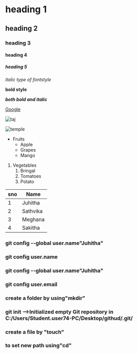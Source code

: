 #  heading 1
## heading 2
### heading 3
#### heading 4
##### heading 5
*italic type of fontstyle*

**bold style**

***both bold and italic***

[Google](https://www.google.com/search?q=google&oq=google&aqs=chrome..69i57.17808j0j1&sourceid=chrome&ie=UTF-8)

![taj](https://c.ndtvimg.com/2021-08/aa8qno6_taj-mahal-night-photo-istock_625x300_20_August_21.jpg)

![temple](https://i.pinimg.com/originals/75/26/8c/75268c626f5b8e83475da8b55dc78e8e.jpg)

* Fruits
    * Apple
    * Grapes
    * Mango

1. Vegetables
      1. Bringal
      2. Tomatoes
      3. Potato

sno|Name
---|----
1|Juhitha
2|Sathvika
3|Meghana
4|Sakitha

### git config --global user.name"Juhitha"
### git config user.name
### git config --global user.name"Juhitha"
### git config user.email
### create a folder by using"mkdir"
### git init -->Initialized empty Git repository in C:/Users/Student.user74-PC/Desktop/githud/.git/
### create a file by "touch"
### to set new path using"cd"
